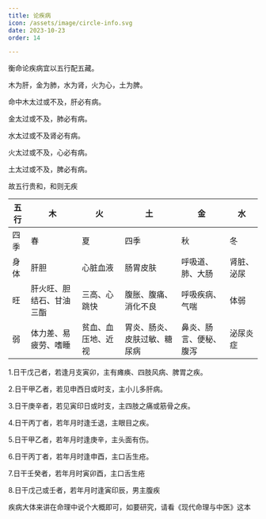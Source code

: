 ```yaml
---
title: 论疾病
icon: /assets/image/circle-info.svg
date: 2023-10-23
order: 14

---
```




衡命论疾病宜以五行配五藏。

木为肝，金为肺，水为肾，火为心，土为脾。

命中木太过或不及，肝必有病。

金太过或不及，肺必有病。

水太过或不及肾必有病。

火太过或不及，心必有病。

土太过或不及，脾必有病。

故五行贵和，和则无疾

| 五行 | 木                       | 火                 | 土                           | 金                     | 水         |
| ---- | ------------------------ | ------------------ | ---------------------------- | ---------------------- | ---------- |
| 四季 | 春                       | 夏                 | 四季                         | 秋                     | 冬         |
| 身体 | 肝胆                     | 心脏血液           | 肠胃皮肤                     | 呼吸道、肺、大肠       | 肾脏、泌尿 |
| 旺   | 肝火旺、胆结石、甘油三酯 | 三高、心跳快       | 腹胀、腹痛、消化不良         | 呼吸疾病、气喘         | 体弱       |
| 弱   | 体力差、易疲劳、嗜睡     | 贫血、血压地、近视 | 胃炎、肠炎、皮肤过敏、糖尿病 | 鼻炎、肠言、便秘、腹泻 | 泌尿炎症   |

1.日干戊己者，若逢月支寅卯，主有瘫痪、四肢风病、脾胃之疾。

2.日干甲乙者，若见申西日或时支，主小儿多肝病。

3.日干庚辛者，若见寅印日或时支，主四肢之痛或筋骨之疾。

4.日干丙丁者，若年月时逢壬退，主眼目之疾。

5.日干甲乙者，若年月时逢庚辛，主头面有伤。

6.日干丙丁者，若年月时逢申酉，主口舌生疮。

7.日干壬癸者，若年月时寅卯酉，主口舌生疮

8.日干戊己或壬者，若年月时逢寅印辰，男主腹疾



疾病大体来讲在命理中说个大概即可，如要研究，请看《现代命理与中医》这本
